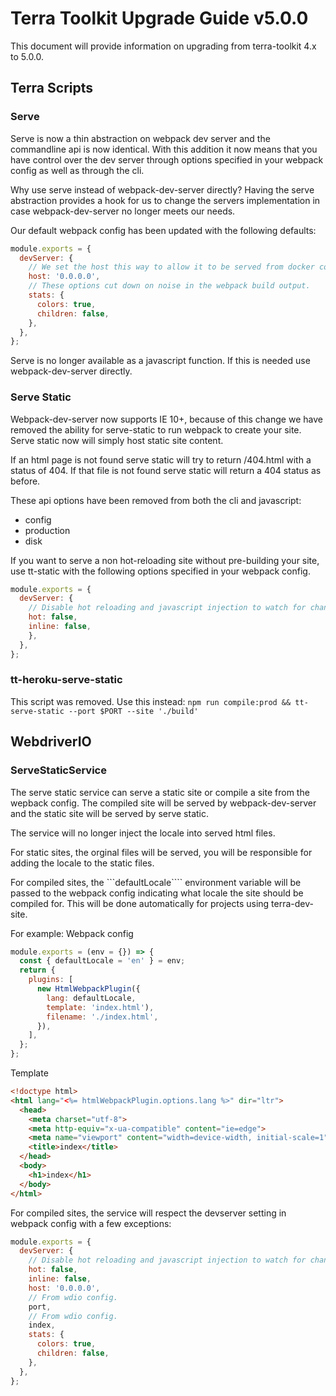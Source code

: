 # Terra Toolkit Upgrade Guide v5.0.0
This document will provide information on upgrading from terra-toolkit 4.x to 5.0.0.

## Terra Scripts
### Serve
Serve is now a thin abstraction on webpack dev server and the commandline api is now identical. With this addition it now means that you have control over the dev server through options specified in your webpack config as well as through the cli.

Why use serve instead of webpack-dev-server directly? Having the serve abstraction provides a hook for us to change the servers implementation in case webpack-dev-server no longer meets our needs.

Our default webpack config has been updated with the following defaults:

```javascript
module.exports = {
  devServer: {
    // We set the host this way to allow it to be served from docker containers.
    host: '0.0.0.0',
    // These options cut down on noise in the webpack build output.
    stats: {
      colors: true,
      children: false,
    },
  },
};
```

Serve is no longer available as a javascript function. If this is needed use webpack-dev-server directly.

### Serve Static
Webpack-dev-server now supports IE 10+, because of this change we have removed the ability for serve-static to run webpack to create your site. Serve static now will simply host static site content.

If an html page is not found serve static will try to return /404.html with a status of 404. If that file is not found serve static will return a 404 status as before.

These api options have been removed from both the cli and javascript:
* config
* production
* disk

If you want to serve a non hot-reloading site without pre-building your site, use tt-static with the following options specified in your webpack config.

```javascript
module.exports = {
  devServer: {
    // Disable hot reloading and javascript injection to watch for changes.
    hot: false,
    inline: false,
    },
  },
};
```

### tt-heroku-serve-static
This script was removed. Use this instead:
```npm run compile:prod && tt-serve-static --port $PORT --site './build' ```

## WebdriverIO
### ServeStaticService
The serve static service can serve a static site or compile a site from the wepback config. The compiled site will be served by webpack-dev-server and the static site will be served by serve static.

The service will no longer inject the locale into served html files.

For static sites, the orginal files will be served, you will be responsible for adding the locale to the static files.

For compiled sites, the ```defaultLocale```` environment variable will be passed to the webpack config indicating what locale the site should be compiled for. This will be done automatically for projects using terra-dev-site.

For example:
Webpack config
```javascript
module.exports = (env = {}) => {
  const { defaultLocale = 'en' } = env;
  return {
    plugins: [
      new HtmlWebpackPlugin({
        lang: defaultLocale,
        template: 'index.html'),
        filename: './index.html',
      }),
    ],
  };
};
```
Template
```html
<!doctype html>
<html lang="<%= htmlWebpackPlugin.options.lang %>" dir="ltr">
  <head>
    <meta charset="utf-8">
    <meta http-equiv="x-ua-compatible" content="ie=edge">
    <meta name="viewport" content="width=device-width, initial-scale=1">
    <title>index</title>
  </head>
  <body>
    <h1>index</h1>
  </body>
</html>
```

For compiled sites, the service will respect the devserver setting in webpack config with a few exceptions:

```javascript
module.exports = {
  devServer: {
    // Disable hot reloading and javascript injection to watch for changes.
    hot: false,
    inline: false,
    host: '0.0.0.0',
    // From wdio config.
    port,
    // From wdio config.
    index,
    stats: {
      colors: true,
      children: false,
    },
  },
};
```
